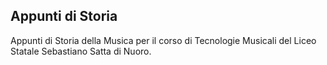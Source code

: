 ## Appunti di Storia

Appunti di Storia della Musica per il corso di Tecnologie Musicali del Liceo Statale Sebastiano Satta di Nuoro.
